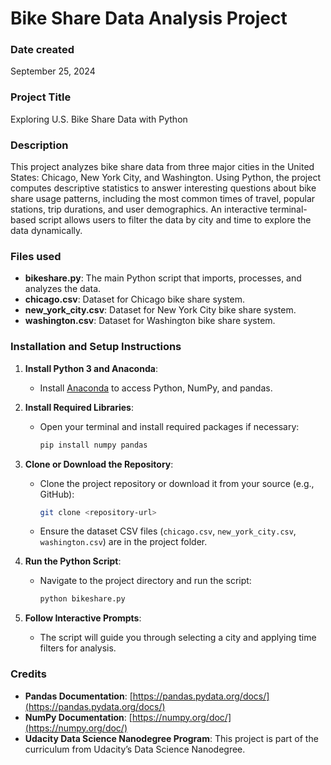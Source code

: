 # Bike Share Data Analysis Project

### Date created
September 25, 2024

### Project Title
Exploring U.S. Bike Share Data with Python

### Description
This project analyzes bike share data from three major cities in the United States: Chicago, New York City, and Washington. Using Python, the project computes descriptive statistics to answer interesting questions about bike share usage patterns, including the most common times of travel, popular stations, trip durations, and user demographics. An interactive terminal-based script allows users to filter the data by city and time to explore the data dynamically.

### Files used
- **bikeshare.py**: The main Python script that imports, processes, and analyzes the data.
- **chicago.csv**: Dataset for Chicago bike share system.
- **new_york_city.csv**: Dataset for New York City bike share system.
- **washington.csv**: Dataset for Washington bike share system.

### Installation and Setup Instructions

1. **Install Python 3 and Anaconda**:
   - Install [Anaconda](https://www.anaconda.com/products/individual) to access Python, NumPy, and pandas.

2. **Install Required Libraries**:
   - Open your terminal and install required packages if necessary:
     ```bash
     pip install numpy pandas
     ```

3. **Clone or Download the Repository**:
   - Clone the project repository or download it from your source (e.g., GitHub):
     ```bash
     git clone <repository-url>
     ```
   - Ensure the dataset CSV files (`chicago.csv`, `new_york_city.csv`, `washington.csv`) are in the project folder.

4. **Run the Python Script**:
   - Navigate to the project directory and run the script:
     ```bash
     python bikeshare.py
     ```

5. **Follow Interactive Prompts**:
   - The script will guide you through selecting a city and applying time filters for analysis.

### Credits
- **Pandas Documentation**: [https://pandas.pydata.org/docs/](https://pandas.pydata.org/docs/)
- **NumPy Documentation**: [https://numpy.org/doc/](https://numpy.org/doc/)
- **Udacity Data Science Nanodegree Program**: This project is part of the curriculum from Udacity’s Data Science Nanodegree.

